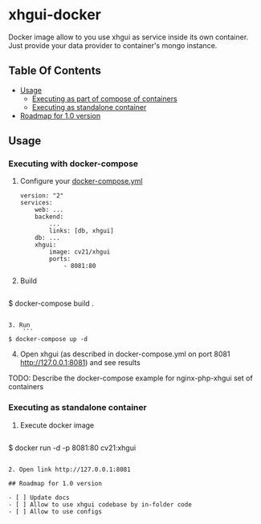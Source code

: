 # xhgui-docker

Docker image allow to you use xhgui as service inside its own container. 
Just provide your data provider to container's mongo instance.

## Table Of Contents
- [Usage](#usage)
    - [Executing as part of compose of containers](#executing-with-docker-compose)
    - [Executing as standalone container](#executing-as-standalone-container)
- [Roadmap for 1.0 version](#roadmap-for-1.0-version)

## Usage

### Executing with docker-compose

1. Configure your [docker-compose.yml](https://docs.docker.com/compose/compose-file/)

    ```
    version: "2"
    services:
        web: ...
        backend:
            ...
            links: [db, xhgui]
        db: ...
        xhgui:
            image: cv21/xhgui
            ports: 
                - 8081:80
    ```

2. Build
    ```
$ docker-compose build .
```

3. Run
    ```
$ docker-compose up -d
```

4. Open xhgui (as described in docker-compose.yml on port 8081 http://127.0.0.1:8081) and see results

TODO: Describe the docker-compose example for nginx-php-xhgui set of containers

### Executing as standalone container

1. Execute docker image
    ```
$ docker run -d -p 8081:80 cv21:xhgui
```

2. Open link http://127.0.0.1:8081

## Roadmap for 1.0 version

- [ ] Update docs
- [ ] Allow to use xhgui codebase by in-folder code
- [ ] Allow to use configs
